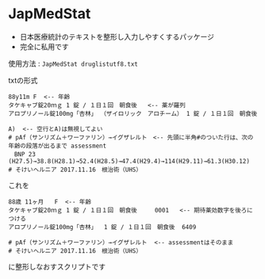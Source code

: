 # JapMedStat

* 日本医療統計のテキストを整形し入力しやすくするパッケージ
* 完全に私用です

使用方法 : ``` JapMedStat druglistutf8.txt ```

txtの形式

```
88y11m F  <-- 年齢
タケキャブ錠20ｍｇ 1 錠 / １日１回　朝食後   <-- 薬が羅列
アロプリノール錠100mg「杏林」 （ザイロリック　アロチーム） 1 錠 / １日１回　朝食後

A)  <-- 空行とA)は無視してよい
# pAf（サンリズム＋ワーファリン）→イグザレルト　<-- 先頭に半角#のついた行は、次の年齢の段落が出るまで assessment
　BNP 23 (H27.5)→38.8(H28.1)→52.4(H28.5)→47.4(H29.4)→114(H29.11)→61.3(H30.12)
# そけいヘルニア 2017.11.16　根治術（UHS）
```
これを
```
88歳 11ヶ月   F  <-- 年齢
タケキャブ錠20ｍｇ 1 錠 / １日１回　朝食後     0001   <-- 期待薬効数字を後ろにつける
アロプリノール錠100mg「杏林」  1 錠 / １日１回　朝食後  6409

# pAf（サンリズム＋ワーファリン）→イグザレルト  <-- assessmentはそのまま
# そけいヘルニア 2017.11.16　根治術（UHS）
```

に整形しなおすスクリプトです